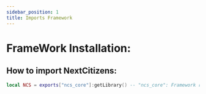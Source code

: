 ```yaml
---
sidebar_position: 1
title: Imports Framework
---
```


# FrameWork Installation:

## How to import NextCitizens:

```lua
local NCS = exports["ncs_core"]:getLibrary() -- "ncs_core": Framework resource name
```
